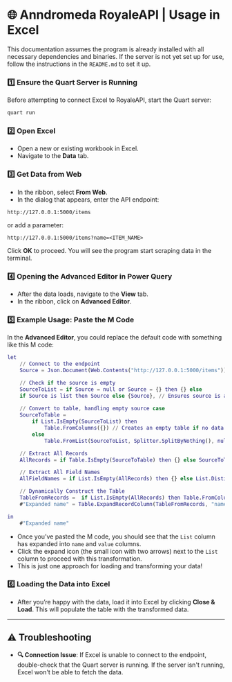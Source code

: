 # 🌐 Anndromeda RoyaleAPI | Usage in Excel
This documentation assumes the program is already installed with all necessary dependencies and binaries. If the server is not yet set up for use, follow the instructions in the `README.md` to set it up.

### 1️⃣ **Ensure the Quart Server is Running**  
Before attempting to connect Excel to RoyaleAPI, start the Quart server:

```bash
quart run
```

### 2️⃣ **Open Excel**  
- Open a new or existing workbook in Excel.
- Navigate to the **Data** tab.

### 3️⃣ **Get Data from Web**  
- In the ribbon, select **From Web**.
- In the dialog that appears, enter the API endpoint:

```text
http://127.0.0.1:5000/items
```

or add a parameter:

```text
http://127.0.0.1:5000/items?name=<ITEM_NAME>
```

Click **OK** to proceed. You will see the program start scraping data in the terminal.

### 4️⃣ **Opening the Advanced Editor in Power Query**  
- After the data loads, navigate to the **View** tab.
- In the ribbon, click on **Advanced Editor**.

### 5️⃣ **Example Usage: Paste the M Code**  
In the **Advanced Editor**, you could replace the default code with something like this M code:

```m
let
    // Connect to the endpoint
    Source = Json.Document(Web.Contents("http://127.0.0.1:5000/items")),

    // Check if the source is empty
    SourceToList = if Source = null or Source = {} then {} else
    if Source is list then Source else {Source}, // Ensures source is a list
    
    // Convert to table, handling empty source case
    SourceToTable = 
        if List.IsEmpty(SourceToList) then
            Table.FromColumns({}) // Creates an empty table if no data
        else
            Table.FromList(SourceToList, Splitter.SplitByNothing(), null, null, ExtraValues.Error),

    // Extract All Records
    AllRecords = if Table.IsEmpty(SourceToTable) then {} else SourceToTable[Column1],

    // Extract All Field Names
    AllFieldNames = if List.IsEmpty(AllRecords) then {} else List.Distinct(List.Combine(List.Transform(AllRecords, each Record.FieldNames(_)))),

    // Dynamically Construct the Table
    TableFromRecords =  if List.IsEmpty(AllRecords) then Table.FromColumns({}) else Table.FromRecords(AllRecords, AllFieldNames),
    #"Expanded name" = Table.ExpandRecordColumn(TableFromRecords, "name", {"name", "value"}, {"name", "value"})

in
    #"Expanded name"
```

- Once you’ve pasted the M code, you should see that the `List` column has expanded into `name` and `value` columns.
- Click the expand icon (the small icon with two arrows) next to the `List` column to proceed with this transformation.
- This is just one approach for loading and transforming your data!

### 6️⃣ **Loading the Data into Excel**  
- After you’re happy with the data, load it into Excel by clicking **Close & Load**. This will populate the table with the transformed data.

---

## ⚠️ Troubleshooting

- **🔍 Connection Issue**: If Excel is unable to connect to the endpoint, double-check that the Quart server is running.  If the server isn't running, Excel won't be able to fetch the data.
